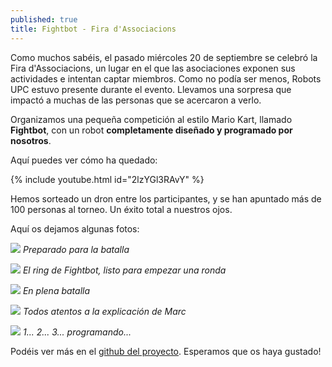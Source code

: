 ```yaml
---
published: true
title: Fightbot - Fira d'Associacions
---
```


Como muchos sabéis, el pasado miércoles 20 de septiembre se celebró la Fira d'Associacions,
un lugar en el que las asociaciones exponen sus actividades e intentan captar miembros.
Como no podía ser menos, Robots UPC estuvo presente durante el evento. Llevamos una sorpresa que impactó a 
muchas de las personas que se acercaron a verlo.

Organizamos una pequeña competición al estilo Mario Kart, llamado **Fightbot**, con un robot **completamente diseñado y programado por nosotros**.

Aquí puedes ver cómo ha quedado:

{% include youtube.html id="2lzYGl3RAvY" %}


Hemos sorteado un dron entre los participantes, y se han apuntado más de 100 personas al torneo.
Un éxito total a nuestros ojos.

Aquí os dejamos algunas fotos:


![](https://user-images.githubusercontent.com/4309591/30709662-49283e4c-9f03-11e7-8050-219ba863531a.jpg)
*Preparado para la batalla*

![](https://user-images.githubusercontent.com/4309591/30710608-77fada88-9f06-11e7-8db7-ab78a8884c57.png)
*El ring de Fightbot, listo para empezar una ronda*

![](https://user-images.githubusercontent.com/4309591/30711220-6503aa2a-9f08-11e7-8849-547d26b19d83.png)
*En plena batalla*

![](https://user-images.githubusercontent.com/4309591/30710868-3032efb4-9f07-11e7-9028-6cd4a006e2ae.jpg)
*Todos atentos a la explicación de Marc*

![](https://user-images.githubusercontent.com/4309591/30709605-212f2662-9f03-11e7-846e-f815f56a9a32.jpg)
*1... 2... 3... programando...*



Podéis ver más en el [github del proyecto](https://github.com/robotsupc/fightbot). Esperamos que os haya gustado!
